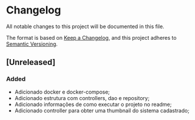 # Changelog
All notable changes to this project will be documented in this file.

The format is based on [Keep a Changelog](https://keepachangelog.com/pt-BR/1.0.0/),
and this project adheres to [Semantic Versioning](https://semver.org/lang/pt-BR/).

## [Unreleased]
### Added
- Adicionado docker e docker-compose;
- Adicionado estrutura com controllers, dao e repository;
- Adicionado informações de como executar o projeto no readme;
- Adicionado controller para obter uma thumbnail do sistema cadastrado;
